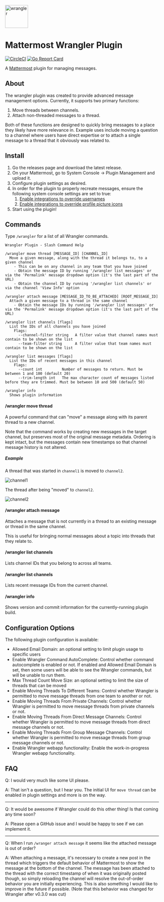 <img src="https://github.com/gabrieljackson/mattermost-plugin-wrangler/blob/master/assets/profile.png?raw=true" width="75" height="75" alt="wrangler">

# Mattermost Wrangler Plugin

[![CircleCI](https://circleci.com/gh/gabrieljackson/mattermost-plugin-wrangler.svg?style=shield)](https://circleci.com/gh/gabrieljackson/mattermost-plugin-wrangler) [![Go Report Card](https://goreportcard.com/badge/github.com/gabrieljackson/mattermost-plugin-wrangler)](https://goreportcard.com/report/github.com/gabrieljackson/mattermost-plugin-wrangler)

A [Mattermost](https://mattermost.com) plugin for managing messages.

## About

The wrangler plugin was created to provide advanced message management options. Currently, it supports two primary functions:

 1. Move threads between channels.
 2. Attach non-threaded messages to a thread.

Both of these functions are designed to quickly bring messages to a place they likely have more relevance in. Example uses include moving a question to a channel where users have direct expertise or to attach a single message to a thread that it obviously was related to.

## Install

1. Go the releases page and download the latest release.
2. On your Mattermost, go to System Console -> Plugin Management and upload it.
3. Configure plugin settings as desired.
4. In order for the plugin to properly recreate messages, ensure the following system console settings are set to true:
    1. [Enable integrations to override usernames](https://docs.mattermost.com/administration/config-settings.html#enable-integrations-to-override-usernames)
    2. [Enable integrations to override profile picture icons](https://docs.mattermost.com/administration/config-settings.html#enable-integrations-to-override-profile-picture-icons)
5. Start using the plugin!

## Commands

Type `/wrangler` for a list of all Wrangler commands.

```
Wrangler Plugin - Slash Command Help

/wrangler move thread [MESSAGE_ID] [CHANNEL_ID]
  Move a given message, along with the thread it belongs to, to a given channel
    - This can be on any channel in any team that you have joined
    - Obtain the message ID by running '/wrangler list messages' or via the 'Permalink' message dropdown option (it's the last part of the URL)
    - Obtain the channel ID by running '/wrangler list channels' or via the channel 'View Info' option

/wrangler attach message [MESSAGE_ID_TO_BE_ATTACHED] [ROOT_MESSAGE_ID]
  Attach a given message to a thread in the same channel
    - Obtain the message IDs by running '/wrangler list messages' or via the 'Permalink' message dropdown option (it's the last part of the URL)

/wrangler list channels [flags]
  List the IDs of all channels you have joined
    Flags:
      --channel-filter string   A filter value that channel names must contain to be shown on the list
      --team-filter string      A filter value that team names must contain to be shown on the list

/wrangler list messages [flags]
  List the IDs of recent messages in this channel
    Flags:
      --count int         Number of messages to return. Must be between 1 and 100 (default 20)
      --trim-length int   The max character count of messages listed before they are trimmed. Must be between 10 and 500 (default 50)

/wrangler info
  Shows plugin information
```

#### /wrangler move thread

A powerful command that can "move" a message along with its parent thread to a new channel.

Note that the command works by creating new messages in the target channel, but preserves most of the original message metadata. Ordering is kept intact, but the messages contain new timestamps so that channel message history is not altered.

##### Example

A thread that was started in `channel1` is moved to `channel2`.

![channel1](https://user-images.githubusercontent.com/3694686/73672948-d1066380-467b-11ea-9772-097f9fdfcdf0.png)

The thread after being "moved" to `channel2`.

![channel2](https://user-images.githubusercontent.com/3694686/73672959-d499ea80-467b-11ea-97dc-4a2e33c8829e.png)

#### /wrangler attach message

Attaches a message that is not currently in a thread to an existing message or thread in the same channel.

This is useful for bringing normal messages about a topic into threads that they relate to.

#### /wrangler list channels

Lists channel IDs that you belong to across all teams.

#### /wrangler list channels

Lists recent message IDs from the current channel.

#### /wrangler info

Shows version and commit information for the currently-running plugin build.

## Configuration Options

The following plugin configuration is available:

 - Allowed Email Domain: an optional setting to limit plugin usage to specific users
 - Enable Wrangler Command AutoComplete: Control whether command autocomplete is enabled or not. If enabled and Allowed Email Domain is set, then some users will be able to see the Wrangler commands, but will be unable to run them.
 - Max Thread Count Move Size: an optional setting to limit the size of threads that can be moved
 - Enable Moving Threads To Different Teams: Control whether Wrangler is permitted to move message threads from one team to another or not.
 - Enable Moving Threads From Private Channels: Control whether Wrangler is permitted to move message threads from private channels or not.
 - Enable Moving Threads From Direct Message Channels: Control whether Wrangler is permitted to move message threads from direct message channels or not.
 - Enable Moving Threads From Group Message Channels: Control whether Wrangler is permitted to move message threads from group message channels or not.
 - Enable Wrangler webapp functionality: Enable the work-in-progress Wrangler webapp functionality.

## FAQ

Q: I would very much like some UI please.

A: That isn't a question, but I hear you. The initial UI for `move thread` can be enabled in plugin settings and more is on the way.

---

Q: It would be awesome if Wrangler could do this other thing! Is that coming any time soon?

A: Please open a GitHub issue and I would be happy to see if we can implement it.

---

Q: When I run `/wranger attach message` it seems like the attached message is out of order?

A: When attaching a message, it's necessary to create a new post in the thread which triggers the default behavior of Mattermost to show the message at the bottom of the channel. The message has been attached to the thread with the correct timestamp of when it was originally posted though, so simply reloading the channel will resolve the out-of-order behavior you are initially experiencing. This is also something I would like to improve in the future if possible. (Note that this behavior was changed for Wrangler after v0.3.0 was cut)
